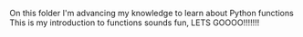 On this folder I'm advancing my knowledge to learn about Python functions
This is my introduction to functions
sounds fun, LETS GOOOO!!!!!!!